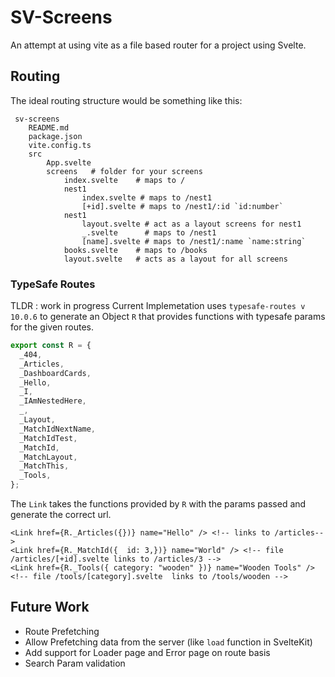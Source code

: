 # SV-Screens

An attempt at using vite as a file based router for a project using Svelte.

## Routing

The ideal routing structure would be something like this:

```
 sv-screens
    README.md
    package.json
    vite.config.ts
    src
        App.svelte
        screens   # folder for your screens
            index.svelte    # maps to /
            nest1
                index.svelte # maps to /nest1
                [+id].svelte # maps to /nest1/:id `id:number`
            nest1
                layout.svelte # act as a layout screens for nest1
                _.svelte      # maps to /nest1
                [name].svelte # maps to /nest1/:name `name:string`
            books.svelte    # maps to /books
            layout.svelte   # acts as a layout for all screens
```

### TypeSafe Routes

TLDR : work in progress
Current Implemetation uses `typesafe-routes v 10.0.6` to generate an Object `R` that provides functions with typesafe params for the given routes.

```ts
export const R = {
  _404,
  _Articles,
  _DashboardCards,
  _Hello,
  _I,
  _IAmNestedHere,
  _,
  _Layout,
  _MatchIdNextName,
  _MatchIdTest,
  _MatchId,
  _MatchLayout,
  _MatchThis,
  _Tools,
};
```

The `Link` takes the functions provided by `R` with the params passed and generate the correct url.

```svelte
<Link href={R._Articles({})} name="Hello" /> <!-- links to /articles-->
<Link href={R._MatchId({  id: 3,})} name="World" /> <!-- file /articles/[+id].svelte links to /articles/3 -->
<Link href={R._Tools({ category: "wooden" })} name="Wooden Tools" /> <!-- file /tools/[category].svelte  links to /tools/wooden -->

```

## Future Work

- Route Prefetching
- Allow Prefetching data from the server (like `load` function in SvelteKit)
- Add support for Loader page and Error page on route basis
- Search Param validation
